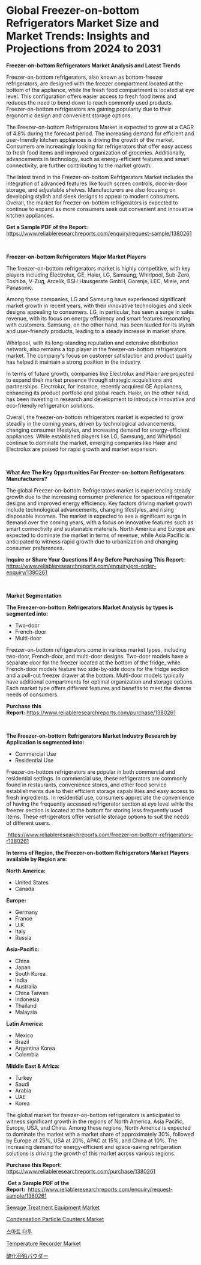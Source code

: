 <p><h1>Global Freezer-on-bottom Refrigerators Market Size and Market Trends: Insights and Projections from 2024 to 2031</h1></p><p><strong>Freezer-on-bottom Refrigerators Market Analysis and Latest Trends</strong></p>
<p><p>Freezer-on-bottom refrigerators, also known as bottom-freezer refrigerators, are designed with the freezer compartment located at the bottom of the appliance, while the fresh food compartment is located at eye level. This configuration offers easier access to fresh food items and reduces the need to bend down to reach commonly used products. Freezer-on-bottom refrigerators are gaining popularity due to their ergonomic design and convenient storage options.</p><p>The Freezer-on-bottom Refrigerators Market is expected to grow at a CAGR of 4.8% during the forecast period. The increasing demand for efficient and user-friendly kitchen appliances is driving the growth of the market. Consumers are increasingly looking for refrigerators that offer easy access to fresh food items and improved organization of groceries. Additionally, advancements in technology, such as energy-efficient features and smart connectivity, are further contributing to the market growth.</p><p>The latest trend in the Freezer-on-bottom Refrigerators Market includes the integration of advanced features like touch screen controls, door-in-door storage, and adjustable shelves. Manufacturers are also focusing on developing stylish and sleek designs to appeal to modern consumers. Overall, the market for freezer-on-bottom refrigerators is expected to continue to expand as more consumers seek out convenient and innovative kitchen appliances.</p></p>
<p><strong>Get a Sample PDF of the Report:&nbsp;</strong> <a href="https://www.reliableresearchreports.com/enquiry/request-sample/1380261">https://www.reliableresearchreports.com/enquiry/request-sample/1380261</a></p>
<p>&nbsp;</p>
<p><strong>Freezer-on-bottom Refrigerators Major Market Players</strong></p>
<p><p>The freezer-on-bottom refrigerators market is highly competitive, with key players including Electrolux, GE, Haier, LG, Samsung, Whirlpool, Sub-Zero, Toshiba, V-Zug, Arcelik, BSH Hausgerate GmbH, Gorenje, LEC, Miele, and Panasonic.</p><p>Among these companies, LG and Samsung have experienced significant market growth in recent years, with their innovative technologies and sleek designs appealing to consumers. LG, in particular, has seen a surge in sales revenue, with its focus on energy efficiency and smart features resonating with customers. Samsung, on the other hand, has been lauded for its stylish and user-friendly products, leading to a steady increase in market share.</p><p>Whirlpool, with its long-standing reputation and extensive distribution network, also remains a top player in the freezer-on-bottom refrigerators market. The company's focus on customer satisfaction and product quality has helped it maintain a strong position in the industry.</p><p>In terms of future growth, companies like Electrolux and Haier are projected to expand their market presence through strategic acquisitions and partnerships. Electrolux, for instance, recently acquired GE Appliances, enhancing its product portfolio and global reach. Haier, on the other hand, has been investing in research and development to introduce innovative and eco-friendly refrigeration solutions.</p><p>Overall, the freezer-on-bottom refrigerators market is expected to grow steadily in the coming years, driven by technological advancements, changing consumer lifestyles, and increasing demand for energy-efficient appliances. While established players like LG, Samsung, and Whirlpool continue to dominate the market, emerging companies like Haier and Electrolux are poised for rapid growth and market expansion.</p></p>
<p>&nbsp;</p>
<p><strong>What Are The Key Opportunities For Freezer-on-bottom Refrigerators Manufacturers?</strong></p>
<p><p>The global Freezer-on-bottom Refrigerators market is experiencing steady growth due to the increasing consumer preference for spacious refrigerator designs and improved energy efficiency. Key factors driving market growth include technological advancements, changing lifestyles, and rising disposable incomes. The market is expected to see a significant surge in demand over the coming years, with a focus on innovative features such as smart connectivity and sustainable materials. North America and Europe are expected to dominate the market in terms of revenue, while Asia Pacific is anticipated to witness rapid growth due to urbanization and changing consumer preferences.</p></p>
<p><strong>Inquire or Share Your Questions If Any Before Purchasing This Report:</strong> <a href="https://www.reliableresearchreports.com/enquiry/pre-order-enquiry/1380261">https://www.reliableresearchreports.com/enquiry/pre-order-enquiry/1380261</a></p>
<p>&nbsp;</p>
<p><strong>Market Segmentation</strong></p>
<p><strong>The Freezer-on-bottom Refrigerators Market Analysis by types is segmented into:</strong></p>
<p><ul><li>Two-door</li><li>French-door</li><li>Multi-door</li></ul></p>
<p><p>Freezer-on-bottom refrigerators come in various market types, including two-door, French-door, and multi-door designs. Two-door models have a separate door for the freezer located at the bottom of the fridge, while French-door models feature two side-by-side doors for the fridge section and a pull-out freezer drawer at the bottom. Multi-door models typically have additional compartments for optimal organization and storage options. Each market type offers different features and benefits to meet the diverse needs of consumers.</p></p>
<p><strong>Purchase this Report:&nbsp;</strong><a href="https://www.reliableresearchreports.com/purchase/1380261">https://www.reliableresearchreports.com/purchase/1380261</a></p>
<p>&nbsp;</p>
<p><strong>The Freezer-on-bottom Refrigerators Market Industry Research by Application is segmented into:</strong></p>
<p><ul><li>Commercial Use</li><li>Residential Use</li></ul></p>
<p><p>Freezer-on-bottom refrigerators are popular in both commercial and residential settings. In commercial use, these refrigerators are commonly found in restaurants, convenience stores, and other food service establishments due to their efficient storage capabilities and easy access to fresh ingredients. In residential use, consumers appreciate the convenience of having the frequently accessed refrigerator section at eye level while the freezer section is located at the bottom for storing less frequently used items. These refrigerators offer versatile storage options to suit the needs of different users.</p></p>
<p><a href="https://www.reliableresearchreports.com/freezer-on-bottom-refrigerators-r1380261">&nbsp;https://www.reliableresearchreports.com/freezer-on-bottom-refrigerators-r1380261</a></p>
<p><strong>In terms of Region, the Freezer-on-bottom Refrigerators Market Players available by Region are:</strong></p>
<p>
    <p> <strong> North America: </strong>
        <ul>
            <li>United States</li>
            <li>Canada</li>
        </ul>
        </p> 
    <p> <strong> Europe: </strong>
        <ul>
            <li>Germany</li>
            <li>France</li>
            <li>U.K.</li>
            <li>Italy</li>
            <li>Russia</li>
        </ul>
        </p> 
    <p> <strong> Asia-Pacific: </strong>
        <ul>
            <li>China</li>
            <li>Japan</li>
            <li>South Korea</li>
            <li>India</li>
            <li>Australia</li>
            <li>China Taiwan</li>
            <li>Indonesia</li>
            <li>Thailand</li>
            <li>Malaysia</li>
        </ul>
        </p> 
    <p> <strong> Latin America: </strong>
        <ul>
            <li>Mexico</li>
            <li>Brazil</li>
            <li>Argentina Korea</li>
            <li>Colombia</li>
        </ul>
        </p> 
    <p> <strong> Middle East & Africa: </strong>
        <ul>
            <li>Turkey</li>
            <li>Saudi</li>
            <li>Arabia</li>
            <li>UAE</li>
            <li>Korea</li>
        </ul>
    </p>
    </p>
<p><p>The global market for freezer-on-bottom refrigerators is anticipated to witness significant growth in the regions of North America, Asia Pacific, Europe, USA, and China. Among these regions, North America is expected to dominate the market with a market share of approximately 30%, followed by Europe at 25%, USA at 20%, APAC at 15%, and China at 10%. The increasing demand for energy-efficient and space-saving refrigeration solutions is driving the growth of this market across various regions.</p></p>
<p><strong>Purchase this Report: </strong><a href="https://www.reliableresearchreports.com/purchase/1380261">https://www.reliableresearchreports.com/purchase/1380261</a></p>
<p>&nbsp;<strong>Get a Sample PDF of the Report:&nbsp;&nbsp;</strong><a href="https://www.reliableresearchreports.com/enquiry/request-sample/1380261">https://www.reliableresearchreports.com/enquiry/request-sample/1380261</a></p>
<p><strong></strong></p>
<p><p><a href="https://github.com/AnnChovey2023/Market-Research-Report-List-2/blob/main/sewage-treatment-equipment-market.md">Sewage Treatment Equipment Market</a></p><p><a href="https://github.com/yadanielu/Market-Research-Report-List-1/blob/main/condensation-particle-counters-market.md">Condensation Particle Counters Market</a></p><p><a href="https://github.com/JosefaRice/Market-Research-Report-List-2/blob/main/489837769184.md">스마트 타투</a></p><p><a href="https://github.com/ZackaryHalvorson2023/Market-Research-Report-List-2/blob/main/temperature-recorder-market.md">Temperature Recorder Market</a></p><p><a href="https://github.com/NikitaBruen/Market-Research-Report-List-2/blob/main/877987354232.md">酸化亜鉛パウダー</a></p></p>